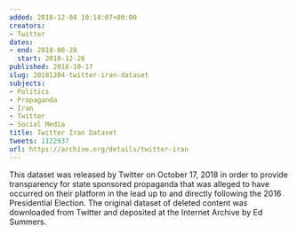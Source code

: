 ```yaml
---
added: 2018-12-04 10:14:07+00:00
creators:
- Twitter
dates:
- end: 2018-08-28
  start: 2010-12-26
published: 2018-10-17
slug: 20181204-twitter-iran-dataset
subjects:
- Politics
- Propaganda
- Iran
- Twitter
- Social Media
title: Twitter Iran Dataset
tweets: 1122937
url: https://archive.org/details/twitter-iran
---
```


This dataset was released by Twitter on October 17, 2018 in order to provide transparency for state sponsored propaganda that was alleged to have occurred on their platform in the lead up to and directly following the 2016 Presidential Election. The original dataset of deleted content was downloaded from Twitter and deposited at the Internet Archive by Ed Summers.
